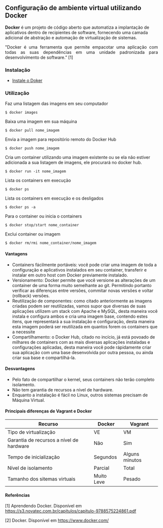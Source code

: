 ## Configuração de ambiente virtual utilizando Docker

**Docker** é um projeto de código aberto que automatiza a implantação de aplicativos dentro de recipientes de software, fornecendo uma camada adicional de abstração e automação de virtualização de sistemas.

<p align='justify'>"Docker é uma ferramenta que permite empacotar uma aplicação com todas as suas dependências em uma unidade padronizada para desenvolvimento de software.” [1]

### Instalação

* [Instale o Doker](https://docs.docker.com/engine/installation)

### Utilização

Faz uma listagem das imagens em seu computador
```shell
$ docker images
```

Baixa uma imagem em sua máquina
```shell
$ docker pull nome_imagem
```

Envia a imagem para repositório remoto do Docker Hub
```shell
$ docker push nome_imagem
```

Cria um container utilizando uma imagem existente ou se ela não estiver adicionada a sua listagem de imagens, ele procurará no docker hub.
```shell
$ docker run -it nome_imagem
```

Lista os containers em execução
```shell
$ docker ps
```

Lista os containers em execução e os desligados
```shell
$ docker ps -a 
```

Para o container ou inicia o containers
```shell
$ docker stop/start nome_container
```

Exclui container ou imagem
```shell
$ docker rm/rmi nome_container/nome_imagem
```

#### Vantagens

* Containers fácilmente portáveis: você pode criar uma imagem de toda a configuração e aplicativos instalados em seu container, transferir e instalar em outro host com Docker previamente instalado.
* Versionamento: Docker permite que você versione as alterações de um container de uma forma muito semelhante ao git. Permitindo portanto verificar as diferenças entre versões, commitar novas versões e voltar (rollback) versões.
* Reutilização de componentes: como citado anteriormente as imagens criadas podem ser reutilizadas, vamos supor que diversas de suas aplicações utilizem um stack com Apache e MySQL, desta maneira você instala e configura ambos e cria uma imagem base, contendo estes itens, que representará a sua instalação e configuração, desta maneira esta imagem poderá ser reutilizada em quantos forem os containers que a necessite
* Compartilhamento: o Docker Hub, citado no incício, já está povoado de milhares de containers com as mais diversas aplicações instaladas e configurações aplicadas, desta maneira você pode rápidamente criar sua aplicação com uma base desenvolvida por outra pessoa, ou ainda criar sua base e compartilhá-la.

#### Desvantagens
* Pelo fato de compartilhar o kernel, seus containers não terão completo isolamento.
* Não tem garantia de recursos a nível de hardware.
* Enquanto a instalação é fácil no Linux, outros sistemas precisam de Máquina Virtual.


#### Principais diferenças de Vagrant e Docker
| Recurso                                  | Docker     | Vagrant        |
|------------------------------------------|------------|----------------|
| Tipo de virtualização                    | VE         | VM             |
| Garantia de recursos a nível de hardware | Não        | Sim            |
| Tempo de inicialização                   | Segundos   | Alguns minutos |
| Nível de isolamento                      | Parcial    | Total          |
| Tamanho dos sitemas virtuais             | Muito Leve | Pesado         |

#### Referências

[1] Aprendendo Docker. Disponível em https://s3.novatec.com.br/capitulos/capitulo-9788575224861.pdf

[2] Docker. Disponível em https://www.docker.com/